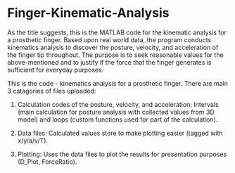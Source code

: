 # Finger-Kinematic-Analysis

As the title suggests, this is the MATLAB code for the kinematic analysis for a prosthetic finger. Based upon real world data, the program conducts kinematics analysis to discover the posture, velocity, and acceleration of the finger tip throughout. The purpose is to seek reasonable values for the above-mentioned and to justify if the force that the finger generates is sufficient for everyday purposes. 

This is the code - kinematics analysis for a prosthetic finger. There are main 3 catagories of files uploaded:

1. Calculation codes of the posture, velocity, and acceleration: Intervals (main calculation for posture analysis with collected values from 3D model) and loops (custom functions used for part of the calculation).

2. Data files: Calculated values store to make plotting easier (tagged with x/y/a/v/T).

3. Plotting: Uses the data files to plot the results for presentation purposes (D_Plot, ForceRatio).
